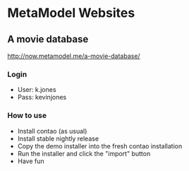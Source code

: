 MetaModel Websites
==================

A movie database
----------------

http://now.metamodel.me/a-movie-database/

### Login

* User: k.jones
* Pass: kevinjones

### How to use

* Install contao (as usual)
* Install stable nightly release
* Copy the demo installer into the fresh contao installation
* Run the installer and click the "import" button
* Have fun